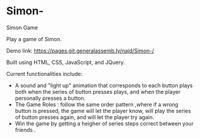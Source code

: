 
# Simon-

Simon Game

Play a game of Simon.

Demo link: https://pages.git.generalassemb.ly/najd/Simon-/

Built using HTML, CSS, JavaScript, and JQuery.

Current functionalities include:
<ul>
<li>A sound and "light up" animation that corresponds to each button plays both when the series of button presses plays, and when the player personally presses a button.</li>
<li> The Game Roles : 
follow the same order pattern ,where if a wrong button is pressed, the game will let the player know, will play the series of button presses again, and will let the player try again.</li>

<li>Win the game by getting a heigher of series steps correct between your friends .</li>
</ul>

